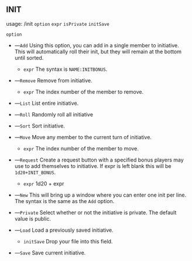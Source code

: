 ## INIT

usage: /init `option` `expr` `isPrivate` `initSave`

`option`
 - —`Add` Using this option, you can add in a single member to initiative. This will automatically roll their init, but they will remain at the bottom until sorted.
   - `expr` The syntax is `NAME:INITBONUS`.
 
 - —`Remove` Remove from initiative.
   - `expr` The index number of the member to remove.
 
 - —`List` List entire initiative.
 
 - —`Roll` Randomly roll all initiative
   
 - —`Sort` Sort initiative.
 
 - —`Move` Move any member to the current turn of initiative.
   - `expr` The index number of the member to move.
 
 - —`Request` Create a request button with a specified bonus players may use to add themselves to initiative. If expr is left blank this will be `1d20+INIT_BONUS`.
   - `expr` 1d20 + expr
 
 - —`New` This will bring up a window where you can enter one init per line. The syntax is the same as the `Add` option. 
 
 - —`Private` Select whether or not the initiative is private. The default value is public.
 
 - —`Load` Load a previously saved initiative.
   - `initSave` Drop your file into this field.
 
 - —`Save` Save current initiative.
 
